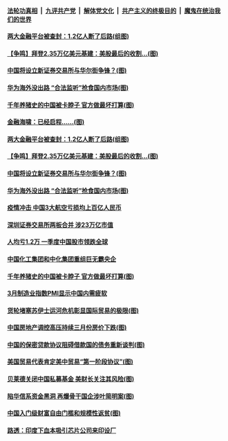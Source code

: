 ####  [法轮功真相](../../../../basic/blob/master/README.md?t=04021401) &nbsp;|&nbsp; [九评共产党](../../../../9ping.md/blob/master/README.md?t=04021401) &nbsp;|&nbsp; [解体党文化](../../../../jtdwh.md/blob/master/README.md?t=04021401)  &nbsp;|&nbsp; [共产主义的终极目的](../../../../gczydzjmd.md/blob/master/README.md?t=04021401) &nbsp;|&nbsp; [魔鬼在统治我们的世界](../../../../mgztzwmdsj.md/blob/master/README.md?t=04021401) 

#### [两大金融平台被查封：1.2亿人断了后路(组图)](../pages/p5/967508.md?t=04021401) 

#### [【争鸣】拜登2.35万亿美元基建：美股最后的收割…(图)](../pages/p5/967500.md?t=04021401) 

#### [中国将设立新证券交易所与华尔街争锋？(图)](../pages/p5/967467.md?t=04021401) 

#### [华为海外没出路 “合法监听”抢食国内市场(图)](../pages/p5/967447.md?t=04021401) 

#### [千年养猪史的中国被卡脖子 官方做最坏打算(图)](../pages/p5/967442.md?t=04021401) 


#### [金融海啸：已经启程……(图)](../pages/p5/967501.md?t=04021401) 

#### [两大金融平台被查封：1.2亿人断了后路(组图)](../pages/p5/967508.md?t=04021401) 

#### [【争鸣】拜登2.35万亿美元基建：美股最后的收割…(图)](../pages/p5/967500.md?t=04021401) 

#### [中国将设立新证券交易所与华尔街争锋？(图)](../pages/p5/967467.md?t=04021401) 

#### [华为海外没出路 “合法监听”抢食国内市场(图)](../pages/p5/967447.md?t=04021401) 

#### [疫情冲击 中国3大航空亏损均上百亿人民币](../pages/p5/967465.md?t=04021401) 

#### [深圳证券交易所两板合并 涉23万亿市值](../pages/p5/967464.md?t=04021401) 

#### [人均亏1.2万 一季度中国股市领跌全球](../pages/p5/967461.md?t=04021401) 

#### [中国化工集团和中化集团重组巨无霸央企](../pages/p5/967449.md?t=04021401) 

#### [千年养猪史的中国被卡脖子 官方做最坏打算(图)](../pages/p5/967442.md?t=04021401) 

#### [3月制造业指数PMI显示中国内需疲软](../pages/p5/967440.md?t=04021401) 


#### [货轮堵塞苏伊士运河危机彰显国际贸易的极限(图)](../pages/p5/967408.md?t=04021401) 

#### [中国房地产调控高压持续三月份房价下跌(图)](../pages/p5/967393.md?t=04021401) 

#### [中国的保密贷款协议阻碍借款国的债务重新谈判(图)](../pages/p5/967389.md?t=04021401) 

#### [美国贸易代表肯定美中贸易“第一阶段协议”(图)](../pages/p5/967387.md?t=04021401) 

#### [贝莱德关闭中国私募基金 美财长关注其风险(图)](../pages/p5/967372.md?t=04021401) 

#### [陷华信系资金黑洞 再爆骨干国企涉叶简明案(图)](../pages/p5/967341.md?t=04021401) 

#### [中国入门级财富自由门槛和规模性返贫(图)](../pages/p5/967351.md?t=04021401) 

#### [路透：印度下血本吸引芯片公司来印设厂](../pages/p5/967354.md?t=04021401) 

